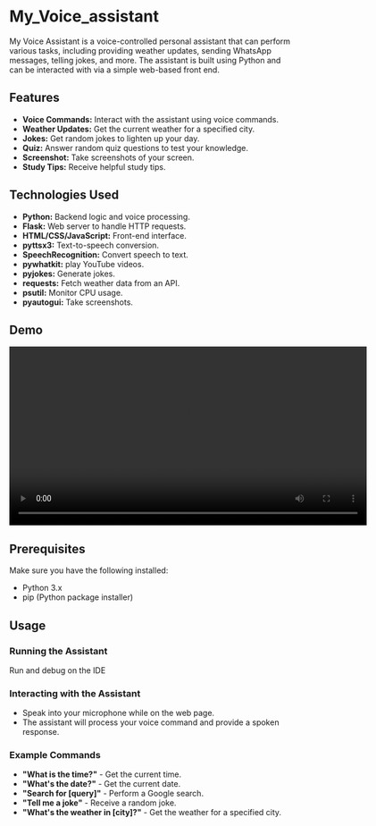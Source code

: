 # My_Voice_assistant

My Voice Assistant is a voice-controlled personal assistant that can perform various tasks, including providing weather updates, sending WhatsApp messages, telling jokes, and more. The assistant is built using Python and can be interacted with via a simple web-based front end.

## Features

- **Voice Commands:** Interact with the assistant using voice commands.<br>
- **Weather Updates:** Get the current weather for a specified city.<br>
- **Jokes:** Get random jokes to lighten up your day.<br>
- **Quiz:** Answer random quiz questions to test your knowledge.<br>
- **Screenshot:** Take screenshots of your screen.<br>
- **Study Tips:** Receive helpful study tips.<br>

## Technologies Used

- **Python:** Backend logic and voice processing.<br>
- **Flask:** Web server to handle HTTP requests.<br>
- **HTML/CSS/JavaScript:** Front-end interface.<br>
- **pyttsx3:** Text-to-speech conversion.<br>
- **SpeechRecognition:** Convert speech to text.<br>
- **pywhatkit:** play YouTube videos.<br>
- **pyjokes:** Generate jokes.<br>
- **requests:** Fetch weather data from an API.<br>
- **psutil:** Monitor CPU usage.<br>
- **pyautogui:** Take screenshots.<br>

## Demo

<video width="640" controls>
  <source src="[vo.mp4](https://github.com/nehaannie/My_Voice_assistant/blob/main/vo.mp4)" type="video/mp4">
</video>


## Prerequisites

Make sure you have the following installed:

- Python 3.x<br>
- pip (Python package installer)<br>

## Usage
### Running the Assistant

Run and debug on the IDE

### Interacting with the Assistant

   - Speak into your microphone while on the web page.<br>
   - The assistant will process your voice command and provide a spoken response.<br>

### Example Commands

- **"What is the time?"** - Get the current time.<br>
- **"What's the date?"** - Get the current date.<br>
- **"Search for [query]"** - Perform a Google search.<br>
- **"Tell me a joke"** - Receive a random joke.<br>
- **"What's the weather in [city]?"** - Get the weather for a specified city.<br>

